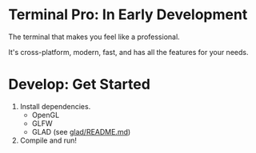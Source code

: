 # Terminal Pro: In Early Development

The terminal that makes you feel like a professional.

It's cross-platform, modern, fast, and has all the features for your needs.

# Develop: Get Started

1. Install dependencies.
    - OpenGL
    - GLFW
    - GLAD (see [glad/README.md](glad/README.md))
2. Compile and run!